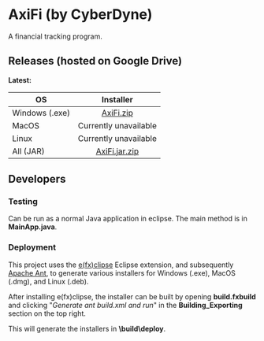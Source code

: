 # AxiFi (by CyberDyne)

A financial tracking program.

## Releases (hosted on Google Drive)
**Latest:**

| OS        | Installer           |
| ------------- |:-------------:|
| Windows (.exe)      | [AxiFi.zip](https://drive.google.com/open?id=107Woeakf31HL-bqi9QOiRc_sHSLcQdSW) |
| MacOS      | Currently unavailable      |
| Linux | Currently unavailable       |
| All (JAR) | [AxiFi.jar.zip](https://drive.google.com/open?id=1df_M1xcUbglGZ-eBVt_tikgWLCNG9dbm) |

## Developers

### Testing
Can be run as a normal Java application in eclipse. The main method is in **MainApp.java**.

### Deployment
This project uses the  [e(fx)clipse](https://www.eclipse.org/efxclipse/index.html) Eclipse extension, and subsequently [Apache Ant](https://ant.apache.org/), to generate various installers for Windows (.exe), MacOS (.dmg), and Linux (.deb).

After installing e(fx)clipse, the installer can be built by opening **build.fxbuild** and clicking "_Generate ant build.xml and run_" in the **Building_Exporting** section on the top right.

This will generate the installers in **\build\deploy**.
